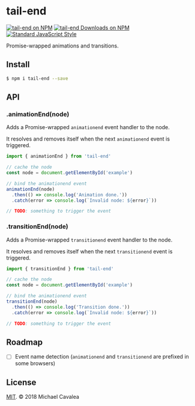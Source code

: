 # tail-end

[![tail-end on NPM](https://img.shields.io/npm/v/tail-end.svg?style=flat-square)](https://www.npmjs.com/package/tail-end) [![tail-end Downloads on NPM](https://img.shields.io/npm/dm/tail-end.svg?style=flat-square)](https://www.npmjs.com/package/tail-end) [![Standard JavaScript Style](https://img.shields.io/badge/code_style-standard-brightgreen.svg?style=flat-square)](http://standardjs.com/)

Promise-wrapped animations and transitions.

## Install

```sh
$ npm i tail-end --save
```

## API

### .animationEnd(node)

Adds a Promise-wrapped `animationend` event handler to the node.

It resolves and removes itself when the next `animationend` event is triggered.

```javascript
import { animationEnd } from 'tail-end'

// cache the node
const node = document.getElementById('example')

// bind the animationend event
animationEnd(node)
  .then(() => console.log('Animation done.'))
  .catch(error => console.log(`Invalid node: ${error}`))

// TODO: something to trigger the event
```

### .transitionEnd(node)

Adds a Promise-wrapped `transitionend` event handler to the node.

It resolves and removes itself when the next `transitionend` event is triggered.

```javascript
import { transitionEnd } from 'tail-end'

// cache the node
const node = document.getElementById('example')

// bind the animationend event
transitionEnd(node)
  .then(() => console.log('Transition done.'))
  .catch(error => console.log(`Invalid node: ${error}`))

// TODO: something to trigger the event
```

## Roadmap

- [ ] Event name detection (`animationend` and `transitionend` are prefixed in some browsers)

## License

[MIT](https://opensource.org/licenses/MIT). © 2018 Michael Cavalea
